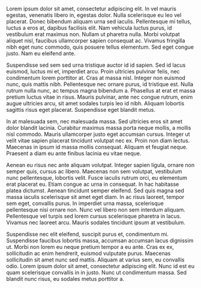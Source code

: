 Lorem ipsum dolor sit amet, consectetur adipiscing elit. In vel mauris egestas, venenatis libero in, egestas dolor. Nulla scelerisque eu leo vel placerat. Donec bibendum aliquam urna sed iaculis. Pellentesque mi tellus, luctus a eros at, dapibus facilisis elit. Nam vehicula luctus purus, id vestibulum erat maximus non. Nullam ut pharetra nulla. Morbi volutpat aliquet nisl, faucibus ullamcorper sapien consequat ac. Vivamus fringilla nibh eget nunc commodo, quis posuere tellus elementum. Sed eget congue justo. Nam eu eleifend ante.

Suspendisse sed sem sed urna tristique auctor id id sapien. Sed id lacus euismod, luctus mi et, imperdiet arcu. Proin ultricies pulvinar felis, nec condimentum lorem porttitor at. Cras at massa nisl. Integer non euismod nunc, quis mattis nibh. Pellentesque nec ornare purus, id tristique est. Nulla rutrum nulla nunc, ac tempus magna bibendum a. Phasellus at erat et massa pretium luctus vitae in risus. Mauris pulvinar, ante nec congue rutrum, enim augue ultricies arcu, sit amet sodales turpis leo id nibh. Aliquam lobortis sagittis risus eget placerat. Suspendisse eget blandit metus.

In at malesuada sem, nec malesuada massa. Sed ultricies eros sit amet dolor blandit lacinia. Curabitur maximus massa porta neque mollis, a mollis nisl commodo. Mauris ullamcorper justo eget accumsan cursus. Integer ut velit vitae sapien placerat tincidunt volutpat nec ex. Proin non diam lectus. Maecenas in ipsum id massa mollis consequat. Aliquam et feugiat neque. Praesent a diam eu ante finibus lacinia eu vitae neque.

Aenean eu risus nec ante aliquam volutpat. Integer sapien ligula, ornare non semper quis, cursus ac libero. Maecenas non sem volutpat, vestibulum nunc pellentesque, lobortis velit. Fusce iaculis rutrum orci, eu elementum erat placerat eu. Etiam congue ac urna in consequat. In hac habitasse platea dictumst. Aenean tincidunt semper eleifend. Sed quis magna sed massa iaculis scelerisque sit amet eget diam. In ac risus laoreet, tempor sem eget, convallis purus. In imperdiet urna massa, scelerisque pellentesque nisi ornare non. Nunc vel libero non sem interdum aliquam. Pellentesque vel turpis sed lorem cursus scelerisque pharetra in lacus. Vivamus nec laoreet arcu. Mauris sodales tincidunt ipsum at vestibulum.

Suspendisse nec elit eleifend, suscipit purus et, condimentum mi. Suspendisse faucibus lobortis massa, accumsan accumsan lacus dignissim ut. Morbi non lorem eu neque pretium tempor a eu ante. Cras ex ex, sollicitudin ac enim hendrerit, euismod vulputate purus. Maecenas sollicitudin sit amet nunc sed mattis. Aliquam at varius sem, eu convallis odio. Lorem ipsum dolor sit amet, consectetur adipiscing elit. Nunc id est eu quam scelerisque convallis in in justo. Nunc ut condimentum massa. Sed blandit nunc risus, eu sodales metus porttitor a.

